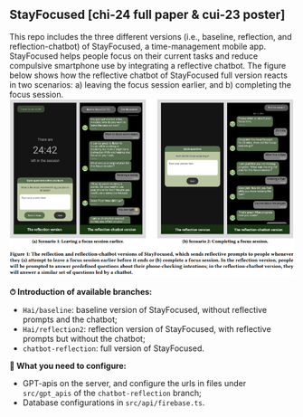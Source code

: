 ## StayFocused [chi-24 full paper & cui-23 poster]
This repo includes the three different versions (i.e., baseline, reflection, and reflection-chatbot) of StayFocused, a time-management mobile app. StayFocused helps people focus on their current tasks and reduce compulsive smartphone use by integrating a reflective chatbot. The figure below shows how the reflective chatbot of StayFocused full version reacts in two scenarios: a) leaving the focus session earlier, and b) completing the focus session.
![image](SF-teaser.png) 

**⏱ Introduction of available branches:**
- `Hai/baseline`: baseline version of StayFocused, without reflective prompts and the chatbot;
- `Hai/reflection2`: reflection version of StayFocused, with reflective prompts but without the chatbot;
- `chatbot-reflection`: full version of StayFocused.

**📖 What you need to configure:**
- GPT-apis on the server, and configure the urls in files under `src/gpt_apis` of the `chatbot-reflection` branch;
- Database configurations in `src/api/firebase.ts`.
